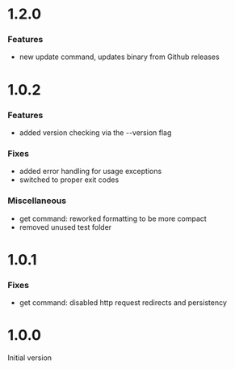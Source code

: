 

# 1.2.0

### Features
- new update command, updates binary from Github releases


# 1.0.2

### Features
- added version checking via the --version flag

### Fixes
- added error handling for usage exceptions
- switched to proper exit codes

### Miscellaneous
- get command: reworked formatting to be more compact
- removed unused test folder


# 1.0.1

### Fixes
- get command: disabled http request redirects and persistency


# 1.0.0

Initial version
